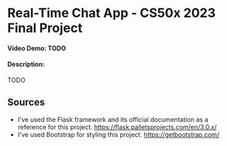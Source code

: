 # Real-Time Chat App - CS50x 2023 Final Project
#### Video Demo: TODO
#### Description:
TODO

## Sources
- I've used the Flask framework and its official documentation as a reference for this project.
https://flask.palletsprojects.com/en/3.0.x/
- I've used Bootstrap for styling this project.
https://getbootstrap.com/
